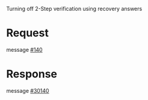Turning off 2-Step verification using recovery answers

# Request
message [#140](../../../proto/README.md#action_140)

# Response
message [#30140](../../../proto/README.md#action_30140)

